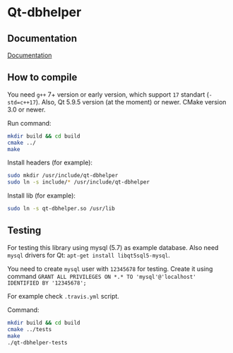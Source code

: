 # Qt-dbhelper

## Documentation

[Documentation](https://github.com/Chukak/qt-dbhelper/wiki)

## How to compile

You need `g++` 7+ version or early version, which support `17` standart (`-std=c++17`). 
Also, Qt 5.9.5 version (at the moment) or newer. CMake version 3.0 or newer.

Run command:
```bash
mkdir build && cd build
cmake ../
make
```

Install headers (for example):
```bash
sudo mkdir /usr/include/qt-dbhelper
sudo ln -s include/* /usr/include/qt-dbhelper
```

Install lib (for example):
```bash
sudo ln -s qt-dbhelper.so /usr/lib
```

## Testing 

For testing this library using mysql (5.7) as example database. 
Also need `mysql` drivers for Qt: `apt-get install libqt5sql5-mysql`.

You need to create `mysql` user with `12345678` for testing. 
Create it using command `GRANT ALL PRIVILEGES ON *.* TO 'mysql'@'localhost' IDENTIFIED BY '12345678';`

For example check `.travis.yml` script.

Command:
```bash
mkdir build && cd build
cmake ../tests
make 
./qt-dbhelper-tests
```
